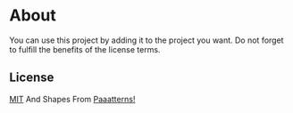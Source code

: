 # About
You can use this project by adding it to the project you want.
Do not forget to fulfill the benefits of the license terms.

## License 
[MIT](https://mit-license.org/) And Shapes From [Paaatterns!](https://www.ls.graphics/license)